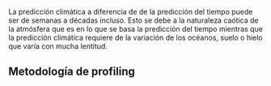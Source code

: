 La predicción climática a diferencia de de la predicción del tiempo puede ser de semanas a décadas incluso. Esto se debe a la naturaleza caótica de la atmósfera que es en lo que se basa la predicción del tiempo mientras que la predicción climática requiere de la variación de los océanos, suelo o hielo que varía con mucha lentitud.

## Metodología de profiling


